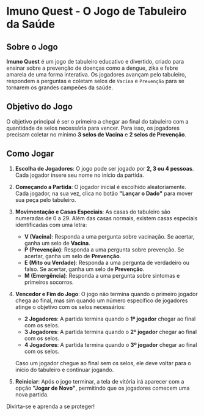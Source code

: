 # Imuno Quest - O Jogo de Tabuleiro da Saúde

## Sobre o Jogo

**Imuno Quest** é um jogo de tabuleiro educativo e divertido, criado para ensinar sobre a prevenção de doenças como a dengue, zika e febre amarela de uma forma interativa. Os jogadores avançam pelo tabuleiro, respondem a perguntas e coletam selos de `Vacina` e `Prevenção` para se tornarem os grandes campeões da saúde.

## Objetivo do Jogo

O objetivo principal é ser o primeiro a chegar ao final do tabuleiro com a quantidade de selos necessária para vencer. Para isso, os jogadores precisam coletar no mínimo **3 selos de Vacina** e **2 selos de Prevenção**.

## Como Jogar

1.  **Escolha de Jogadores**: O jogo pode ser jogado por **2, 3 ou 4 pessoas**. Cada jogador insere seu nome no início da partida.

2.  **Começando a Partida**: O jogador inicial é escolhido aleatoriamente. Cada jogador, na sua vez, clica no botão **"Lançar o Dado"** para mover sua peça pelo tabuleiro.

3.  **Movimentação e Casas Especiais**: As casas do tabuleiro são numeradas de 0 a 29. Além das casas normais, existem casas especiais identificadas com uma letra:
    * **V (Vacina)**: Responda a uma pergunta sobre vacinação. Se acertar, ganha um selo de **Vacina**.
    * **P (Prevenção)**: Responda a uma pergunta sobre prevenção. Se acertar, ganha um selo de **Prevenção**.
    * **E (Mito ou Verdade)**: Responda a uma pergunta de verdadeiro ou falso. Se acertar, ganha um selo de **Prevenção**.
    * **M (Emergência)**: Responda a uma pergunta sobre sintomas e primeiros socorros.

4.  **Vencedor e Fim do Jogo**: O jogo não termina quando o primeiro jogador chega ao final, mas sim quando um número específico de jogadores atinge o objetivo com os selos necessários:
    * **2 Jogadores**: A partida termina quando o **1º jogador** chegar ao final com os selos.
    * **3 Jogadores**: A partida termina quando o **2º jogador** chegar ao final com os selos.
    * **4 Jogadores**: A partida termina quando o **3º jogador** chegar ao final com os selos.

    Caso um jogador chegue ao final sem os selos, ele deve voltar para o início do tabuleiro e continuar jogando.

5.  **Reiniciar**: Após o jogo terminar, a tela de vitória irá aparecer com a opção **"Jogar de Novo"**, permitindo que os jogadores comecem uma nova partida.

Divirta-se e aprenda a se proteger!
